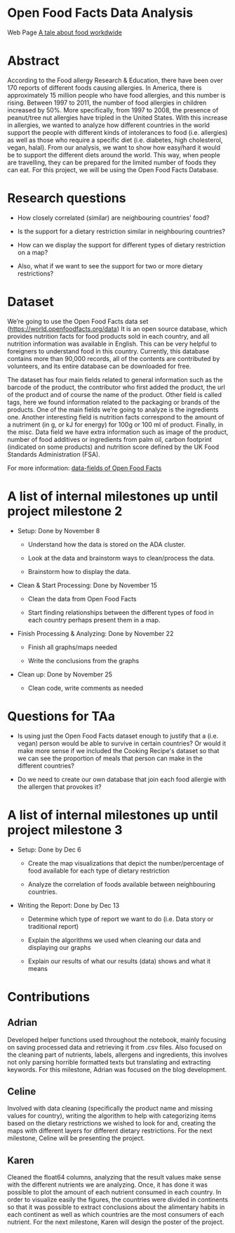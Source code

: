 # Open Food Facts Data Analysis

Web Page [A tale about food workdwide](https://ageapps.github.io/open_food_facts/)

# Abstract

According to the Food allergy Research & Education, there have been over 170 reports of different foods causing allergies. In America, there is approximately 15 million people who have food allergies, and this number is rising. Between 1997 to 2011, the number of food allergies in children increased by 50%. More specifically, from 1997 to 2008, the presence of peanut/tree nut allergies have tripled in the United States. With this increase in allergies, we wanted to analyze how different countries in the world support the people with different kinds of intolerances to food (i.e. allergies) as well as those who require a specific diet (i.e. diabetes, high cholesterol, vegan, halal). From our analysis, we want to show how easy/hard it would be to support the different diets around the world. This way, when people are travelling, they can be prepared for the limited number of foods they can eat. For this project, we will be using the Open Food Facts Database.

# Research questions

+ How closely correlated (similar) are neighbouring countries' food?

+ Is the support for a dietary restriction similar in neighbouring countries?

+ How can we display the support for different types of dietary restriction on a map?

+ Also, what if we want to see the support for two or more dietary restrictions?

# Dataset

We’re going to use the Open Food Facts data set (https://world.openfoodfacts.org/data) It is an open source database, which provides nutrition facts for food products sold in each country, and all nutrition information was available in English. This can be very helpful to foreigners to understand food in this country. Currently, this database contains more than 90,000 records, all of the contents are contributed by volunteers, and its entire database can be downloaded for free.

The dataset has four main fields related to general information such as the barcode of the product, the contributor who first added the product, the url of the product and of course the name of the product. Other field is called tags, here we found information related to the packaging or  brands of the products. One of the main fields we’re going to analyze is the ingredients one. Another interesting field is nutrition facts correspond to the amount of a nutriment (in g, or kJ for energy) for 100g or 100 ml of product. Finally, in the misc. Data field  we have extra information such as image of the product, number of food additives or ingredients from palm  oil, carbon footprint (indicated on some products) and nutrition score defined by the UK Food Standards Administration (FSA).

For more information: [data-fields of Open Food Facts](https://static.openfoodfacts.org/data/data-fields.txt)

# A list of internal milestones up until project milestone 2

+ Setup: Done by November 8

  + Understand how the data is stored on the ADA cluster.

  + Look at the data and brainstorm ways to clean/process the data.

  + Brainstorm how to display the data.

+ Clean & Start Processing: Done by November 15

  + Clean the data from Open Food Facts

  + Start finding relationships between the different types of food in each country perhaps present them in a map.

+ Finish Processing & Analyzing: Done by November 22

  + Finish all graphs/maps needed

  + Write the conclusions from the graphs

+ Clean up: Done by November 25

  + Clean code, write comments as needed


# Questions for TAa

+ Is using just the Open Food Facts dataset enough to justify that a (i.e. vegan) person would be able to survive in certain countries? Or would it make more sense if we included the Cooking Recipe's dataset so that we can see the proportion of meals that person can make in the different countries?

+ Do we need to create our own database that join each food allergie with the allergen that provokes it?

# A list of internal milestones up until project milestone 3

+ Setup: Done by Dec 6

  + Create the map visualizations that depict the number/percentage of food available for each type of dietary restriction

  + Analyze the correlation of foods available between neighbouring countries.

+ Writing the Report: Done by Dec 13

  + Determine which type of report we want to do (i.e. Data story or traditional report)

  + Explain the algorithms we used when cleaning our data and displaying our graphs

  + Explain our results of what our results (data) shows and what it means
  
# Contributions
## Adrian
Developed helper functions used throughout the notebook, mainly focusing on saving processed data and retrieving it from .csv files. Also focused on the cleaning part of nutrients, labels, allergens and ingredients, this involves not only parsing horrible formatted texts but translating and extracting keywords. For this milestone, Adrian was focused on the blog development.

## Celine
Involved with data cleaning (specifically the product name and missing values for country), writing the algorithm to help with categorizing items based on the dietary restrictions we wished to look for and, creating the maps with different layers for different dietary restrictions. For the next milestone, Celine will be presenting the project.

## Karen
Cleaned the float64 columns, analyzing that the result values make sense with the different nutrients we are analyzing. Once, it has done it was possible to plot the amount of each nutrient consumed in each country. In order to visualize easily the figures, the countries were divided in continents so that it was possible to extract conclusions about the alimentary habits in each continent as well as which countries are the most consumers of each nutrient.
For the next milestone, Karen will design the poster of the project.

